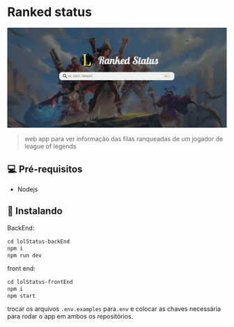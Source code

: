 # Ranked status


<img src="ranked_Status.gif" alt="exemplo imagem">

> web app para ver informação das filas ranqueadas de um jogador de league of legends


## 💻 Pré-requisitos

* Nodejs


## 🚀 Instalando <Ranked status>


BackEnd:
```
cd lolStatus-backEnd
npm i
npm run dev
```
front end:

```
cd lolStatus-frontEnd
npm i 
npm start
```

trocar os arquivos `.env.examples` para`.env` e colocar as chaves necessária para rodar o app em ambos os repositórios.


